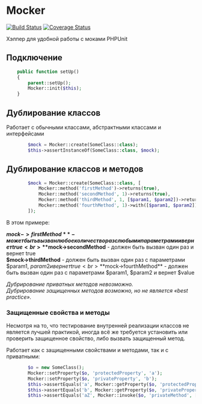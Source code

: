 # Mocker

[![Build Status](https://travis-ci.org/mvkasatkin/mocker.svg?branch=master)](https://travis-ci.org/mvkasatkin/mocker)
[![Coverage Status](https://coveralls.io/repos/github/mvkasatkin/mocker/badge.svg?branch=master)](https://coveralls.io/github/mvkasatkin/mocker?branch=master)

Хэлпер для удобной работы с моками PHPUnit

## Подключение

```php
    public function setUp()
    {
        parent::setUp();
        Mocker::init($this);
    }
```

## Дублирование классов

Работает с обычными классами, абстрактными классами и интерфейсами

```php
        $mock = Mocker::create(SomeClass::class);
        $this->assertInstanceOf(SomeClass::class, $mock);
```

## Дублирование классов и методов

```php
        $mock = Mocker::create(SomeClass::class, [
            Mocker::method('firstMethod')->returns(true),
            Mocker::method('secondMethod', 1)->returns(true),
            Mocker::method('thirdMethod', 1, [$param1, $param2])->returns($value),
            Mocker::method('fourthMethod', 1)->with([$param1, $param2])->returns($value),
        ]);
```

В этом примере:

**$mock->firstMethod** - может быть вызван любое количество раз с любыми параметрами и вернет true<br>
**$mock->secondMethod** - должен быть вызван один раз и вернет true<br>
**$mock->thirdMethod** - должен быть вызван один раз с параметрами $param1, $param2 и вернет true<br>
**$mock->fourthMethod** - должен быть вызван один раз с параметрами $param1, $param2 и вернет $value<br>

*Дубрирование приватных методов невозможно.*<br> 
*Дубрирование защищенных методов возможно, но не является «best practice».*<br> 

### Защищенные свойства и методы

Несмотря на то, что тестирование внутренней реализации классов не является лучшей практикой, иногда всё же требуется установить или проверить защищенное свойство, либо вызвать защищенный метод.

Работает как с защищенными свойствами и методами, так и с приватными: 

```php
        $o = new SomeClass();
        Mocker::setProperty($o, 'protectedProperty', 'a');
        Mocker::setProperty($o, 'privateProperty', 'b');
        $this->assertEquals('a', Mocker::getProperty($o, 'protectedProperty'));
        $this->assertEquals('b', Mocker::getProperty($o, 'privateProperty'));
        $this->assertEquals('aZ', Mocker::invoke($o, 'privateMethod', ['a']));
```
